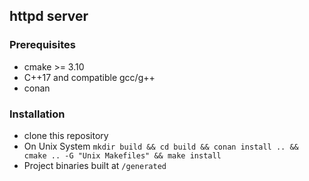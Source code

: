 ## httpd server

### Prerequisites
 * cmake >= 3.10
 * C++17 and compatible gcc/g++
 * conan

### Installation

 * clone this repository
 * On Unix System `mkdir build && cd build && conan install .. && cmake .. -G "Unix Makefiles" && make install`
 * Project binaries built at `/generated`